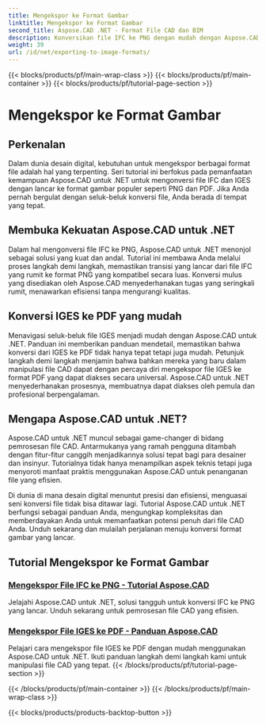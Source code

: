 ```yaml
---
title: Mengekspor ke Format Gambar
linktitle: Mengekspor ke Format Gambar
second_title: Aspose.CAD .NET - Format File CAD dan BIM
description: Konversikan file IFC ke PNG dengan mudah dengan Aspose.CAD untuk .NET. Temukan pemrosesan dan pengunduhan file CAD yang lancar untuk manipulasi file yang efisien.
weight: 39
url: /id/net/exporting-to-image-formats/
---
```


{{< blocks/products/pf/main-wrap-class >}}
{{< blocks/products/pf/main-container >}}
{{< blocks/products/pf/tutorial-page-section >}}

# Mengekspor ke Format Gambar


## Perkenalan

Dalam dunia desain digital, kebutuhan untuk mengekspor berbagai format file adalah hal yang terpenting. Seri tutorial ini berfokus pada pemanfaatan kemampuan Aspose.CAD untuk .NET untuk mengonversi file IFC dan IGES dengan lancar ke format gambar populer seperti PNG dan PDF. Jika Anda pernah bergulat dengan seluk-beluk konversi file, Anda berada di tempat yang tepat.

## Membuka Kekuatan Aspose.CAD untuk .NET

Dalam hal mengonversi file IFC ke PNG, Aspose.CAD untuk .NET menonjol sebagai solusi yang kuat dan andal. Tutorial ini membawa Anda melalui proses langkah demi langkah, memastikan transisi yang lancar dari file IFC yang rumit ke format PNG yang kompatibel secara luas. Konversi mulus yang disediakan oleh Aspose.CAD menyederhanakan tugas yang seringkali rumit, menawarkan efisiensi tanpa mengurangi kualitas.

## Konversi IGES ke PDF yang mudah

Menavigasi seluk-beluk file IGES menjadi mudah dengan Aspose.CAD untuk .NET. Panduan ini memberikan panduan mendetail, memastikan bahwa konversi dari IGES ke PDF tidak hanya tepat tetapi juga mudah. Petunjuk langkah demi langkah menjamin bahwa bahkan mereka yang baru dalam manipulasi file CAD dapat dengan percaya diri mengekspor file IGES ke format PDF yang dapat diakses secara universal. Aspose.CAD untuk .NET menyederhanakan prosesnya, membuatnya dapat diakses oleh pemula dan profesional berpengalaman.

## Mengapa Aspose.CAD untuk .NET?

Aspose.CAD untuk .NET muncul sebagai game-changer di bidang pemrosesan file CAD. Antarmukanya yang ramah pengguna ditambah dengan fitur-fitur canggih menjadikannya solusi tepat bagi para desainer dan insinyur. Tutorialnya tidak hanya menampilkan aspek teknis tetapi juga menyoroti manfaat praktis menggunakan Aspose.CAD untuk penanganan file yang efisien.

Di dunia di mana desain digital menuntut presisi dan efisiensi, menguasai seni konversi file tidak bisa ditawar lagi. Tutorial Aspose.CAD untuk .NET berfungsi sebagai panduan Anda, mengungkap kompleksitas dan memberdayakan Anda untuk memanfaatkan potensi penuh dari file CAD Anda. Unduh sekarang dan mulailah perjalanan menuju konversi format gambar yang lancar.
## Tutorial Mengekspor ke Format Gambar
### [Mengekspor File IFC ke PNG - Tutorial Aspose.CAD](./exporting-ifc-files-to-png/)
Jelajahi Aspose.CAD untuk .NET, solusi tangguh untuk konversi IFC ke PNG yang lancar. Unduh sekarang untuk pemrosesan file CAD yang efisien.
### [Mengekspor File IGES ke PDF - Panduan Aspose.CAD](./exporting-iges-files-to-pdf/)
Pelajari cara mengekspor file IGES ke PDF dengan mudah menggunakan Aspose.CAD untuk .NET. Ikuti panduan langkah demi langkah kami untuk manipulasi file CAD yang tepat.
{{< /blocks/products/pf/tutorial-page-section >}}

{{< /blocks/products/pf/main-container >}}
{{< /blocks/products/pf/main-wrap-class >}}

{{< blocks/products/products-backtop-button >}}
